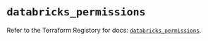 # `databricks_permissions`

Refer to the Terraform Registory for docs: [`databricks_permissions`](https://registry.terraform.io/providers/databricks/databricks/1.27.0/docs/resources/permissions).
